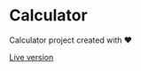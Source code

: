 # Calculator
Calculator project created with :heart:


[Live version](https://clydecode.github.io/Calculator/)

